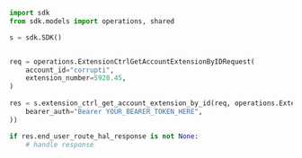 <!-- Start SDK Example Usage -->
```python
import sdk
from sdk.models import operations, shared

s = sdk.SDK()


req = operations.ExtensionCtrlGetAccountExtensionByIDRequest(
    account_id="corrupti",
    extension_number=5928.45,
)
    
res = s.extension_ctrl_get_account_extension_by_id(req, operations.ExtensionCtrlGetAccountExtensionByIDSecurity(
    bearer_auth="Bearer YOUR_BEARER_TOKEN_HERE",
))

if res.end_user_route_hal_response is not None:
    # handle response
```
<!-- End SDK Example Usage -->